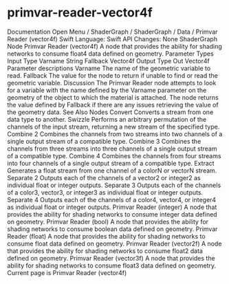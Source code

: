 # primvar-reader-vector4f
 Documentation 
 Open Menu 
/
 ShaderGraph 
/
ShaderGraph
/
 Data 
/
 Primvar Reader (vector4f) 
Swift
Language: 
Swift
 API Changes: 
None
ShaderGraph Node
Primvar Reader (vector4f)
A node that provides the ability for shading networks to consume float4 data defined on geometry.
Parameter Types
Input
Type
Varname
String
Fallback
Vector4f
Output
Type
Out
Vector4f
Parameter descriptions
Varname
The name of the geometric variable to read.
Fallback
The value for the node to return if unable to find or read the geometric variable.
Discussion
The Primvar Reader node attempts to look for a variable with the name defined by the 
Varname
 parameter on the geometry of the object to which the material is attached. The node returns the value defined by 
Fallback
 if there are any issues retrieving the value of the geometry data.
See Also
Nodes
Convert
Converts a stream from one data type to another.
Swizzle
Performs an arbitrary permutation of the channels of the input stream, returning a new stream of the specified type.
Combine 2
Combines the channels from two streams into two channels of a single output stream of a compatible type.
Combine 3
Combines the channels from three streams into three channels of a single output stream of a compatible type.
Combine 4
Combines the channels from four streams into four channels of a single output stream of a compatible type.
Extract
Generates a float stream from one channel of a color​N o​r vector​N ​stream.
Separate 2
Outputs each of the channels of a vector2 or integer2 as individual float or integer outputs.
Separate 3
Outputs each of the channels of a color3, vector3, or integer3 as individual float or integer outputs.
Separate 4
Outputs each of the channels of a color4, vector4, or integer4 as individual float or integer outputs.
Primvar Reader (integer)
A node that provides the ability for shading networks to consume integer data defined on geometry.
Primvar Reader (bool)
A node that provides the ability for shading networks to consume boolean data defined on geometry.
Primvar Reader (float)
A node that provides the ability for shading networks to consume float data defined on geometry.
Primvar Reader (vector2f)
A node that provides the ability for shading networks to consume float2 data defined on geometry.
Primvar Reader (vector3f)
A node that provides the ability for shading networks to consume float3 data defined on geometry.
 Current page is Primvar Reader (vector4f) 
